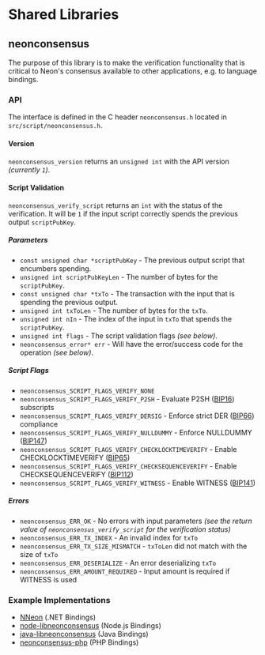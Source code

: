 Shared Libraries
================

## neonconsensus

The purpose of this library is to make the verification functionality that is critical to Neon's consensus available to other applications, e.g. to language bindings.

### API

The interface is defined in the C header `neonconsensus.h` located in `src/script/neonconsensus.h`.

#### Version

`neonconsensus_version` returns an `unsigned int` with the API version *(currently `1`)*.

#### Script Validation

`neonconsensus_verify_script` returns an `int` with the status of the verification. It will be `1` if the input script correctly spends the previous output `scriptPubKey`.

##### Parameters
- `const unsigned char *scriptPubKey` - The previous output script that encumbers spending.
- `unsigned int scriptPubKeyLen` - The number of bytes for the `scriptPubKey`.
- `const unsigned char *txTo` - The transaction with the input that is spending the previous output.
- `unsigned int txToLen` - The number of bytes for the `txTo`.
- `unsigned int nIn` - The index of the input in `txTo` that spends the `scriptPubKey`.
- `unsigned int flags` - The script validation flags *(see below)*.
- `neonconsensus_error* err` - Will have the error/success code for the operation *(see below)*.

##### Script Flags
- `neonconsensus_SCRIPT_FLAGS_VERIFY_NONE`
- `neonconsensus_SCRIPT_FLAGS_VERIFY_P2SH` - Evaluate P2SH ([BIP16](https://github.com/neon/bips/blob/master/bip-0016.mediawiki)) subscripts
- `neonconsensus_SCRIPT_FLAGS_VERIFY_DERSIG` - Enforce strict DER ([BIP66](https://github.com/neon/bips/blob/master/bip-0066.mediawiki)) compliance
- `neonconsensus_SCRIPT_FLAGS_VERIFY_NULLDUMMY` - Enforce NULLDUMMY ([BIP147](https://github.com/neon/bips/blob/master/bip-0147.mediawiki))
- `neonconsensus_SCRIPT_FLAGS_VERIFY_CHECKLOCKTIMEVERIFY` - Enable CHECKLOCKTIMEVERIFY ([BIP65](https://github.com/neon/bips/blob/master/bip-0065.mediawiki))
- `neonconsensus_SCRIPT_FLAGS_VERIFY_CHECKSEQUENCEVERIFY` - Enable CHECKSEQUENCEVERIFY ([BIP112](https://github.com/neon/bips/blob/master/bip-0112.mediawiki))
- `neonconsensus_SCRIPT_FLAGS_VERIFY_WITNESS` - Enable WITNESS ([BIP141](https://github.com/neon/bips/blob/master/bip-0141.mediawiki))

##### Errors
- `neonconsensus_ERR_OK` - No errors with input parameters *(see the return value of `neonconsensus_verify_script` for the verification status)*
- `neonconsensus_ERR_TX_INDEX` - An invalid index for `txTo`
- `neonconsensus_ERR_TX_SIZE_MISMATCH` - `txToLen` did not match with the size of `txTo`
- `neonconsensus_ERR_DESERIALIZE` - An error deserializing `txTo`
- `neonconsensus_ERR_AMOUNT_REQUIRED` - Input amount is required if WITNESS is used

### Example Implementations
- [NNeon](https://github.com/NicolasDorier/NNeon/blob/master/NNeon/Script.cs#L814) (.NET Bindings)
- [node-libneonconsensus](https://github.com/bitpay/node-libneonconsensus) (Node.js Bindings)
- [java-libneonconsensus](https://github.com/dexX7/java-libneonconsensus) (Java Bindings)
- [neonconsensus-php](https://github.com/Bit-Wasp/neonconsensus-php) (PHP Bindings)
